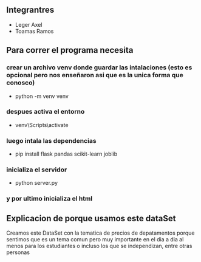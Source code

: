 ## Integrantres
* Leger Axel 
* Toamas Ramos
 
## Para correr el programa necesita
### crear un archivo venv donde guardar las intalaciones (esto es opcional pero nos enseñaron asi que es la unica forma que conosco)
* python -m venv venv 
### despues activa el entorno
* venv\Scripts\activate
### luego intala las dependencias
* pip install flask pandas scikit-learn joblib
### inicializa el servidor
* python server.py  
### y por ultimo inicializa el html


## Explicacion de porque usamos este dataSet
Creamos este DataSet con la tematica de precios de depatamentos porque sentimos que es un tema comun pero muy importante en el dia a dia al menos para los estudiantes o incluso los que se independizan, entre otras personas

